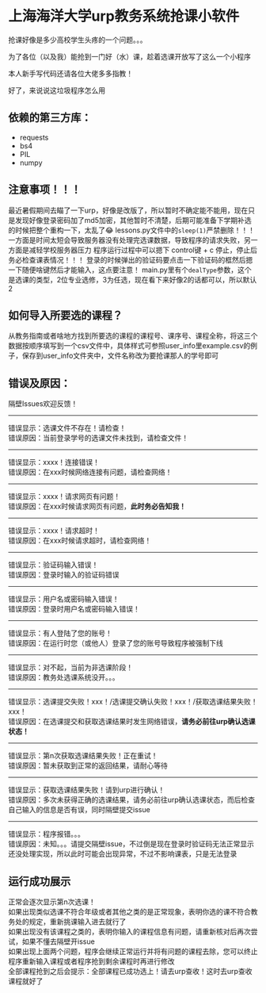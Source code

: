 # 上海海洋大学urp教务系统抢课小软件
抢课好像是多少高校学生头疼的一个问题。。。

为了各位（以及我）能抢到一门好（水）课，趁着选课开放写了这么一个小程序

本人新手写代码还请各位大佬多多指教！

好了，来说说这垃圾程序怎么用
## 依赖的第三方库：
* requests
* bs4
* PIL
* numpy
## 注意事项！！！
最近暑假期间去瞄了一下urp，好像是改版了，所以暂时不确定能不能用，现在只是发现好像登录密码加了md5加密，其他暂时不清楚，后期可能准备下学期补选的时候把整个重构一下，太乱了😂
lessons.py文件中的`sleep(1)`严禁删除！！！
一方面是时间太短会导致服务器没有处理完选课数据，导致程序的请求失败，另一方面是减轻学校服务器压力
程序运行过程中可以摁下 control键 + c 停止，停止后务必检查课表情况！！！
登录的时候弹出的验证码要点击一下验证码的框然后摁一下随便啥键然后才能输入，这点要注意！
main.py里有个`dealType`参数，这个是选课的类型，2位专业选修，3为任选，现在看下来好像2的话都可以，所以默认2    
## 如何导入所要选的课程？
从教务指南或者啥地方找到所要选的课程的课程号、课序号、课程全称，将这三个数据按顺序填写到一个csv文件中，具体样式可参照user_info里example.csv的例子，保存到user_info文件夹中，文件名称改为要抢课那人的学号即可

## 错误及原因：
隔壁Issues欢迎反馈！
- - - -
错误显示：选课文件不存在！请检查！   
错误原因：当前登录学号的选课文件未找到，请检查文件！   
- - - -
错误显示：xxxx！连接错误！   
错误原因：在xxx时候网络连接有问题，请检查网络！   
- - - -
错误显示：xxxx！请求网页有问题！   
错误原因：在xxx时候请求网页有问题，**此时务必告知我！**   
- - - -
错误显示：xxxx！请求超时！   
错误原因：在xxx时候请求超时，请检查网络！   
- - - -
错误显示：验证码输入错误！   
错误原因：登录时输入的验证码错误   
- - - -
错误显示：用户名或密码输入错误！   
错误原因：登录时用户名或密码输入错误！   
- - - -
错误显示：有人登陆了您的账号！   
错误原因：在运行时您（或他人）登录了您的账号导致程序被强制下线   
- - - -
错误显示：对不起，当前为非选课阶段！   
错误原因：教务处选课系统没开。。。   
- - - -
错误显示：选课提交失败！xxx！/选课提交确认失败！xxx！/获取选课结果失败！xxx！   
错误原因：在选课提交和获取选课结果时发生网络错误，**请务必前往urp确认选课状态！**   
- - - -
错误显示：第n次获取选课结果失败！正在重试！   
错误原因：暂未获取到正常的返回结果，请耐心等待   
- - - -
错误显示：获取选课结果失败！请到urp进行确认！   
错误原因：多次未获得正确的选课结果，请务必前往urp确认选课状态，而后检查自己输入的信息是否有误，同时隔壁提交issue   
- - - -
错误显示：程序报错。。。   
错误原因：未知。。。请提交隔壁issue，不过倒是现在登录时验证码无法正常显示还没处理实现，所以此时可能会出现异常，不过不影响课表，只是无法登录   
## 运行成功展示
正常会逐次显示第n次选课！   
如果出现类似选课不符合年级或者其他之类的是正常现象，表明你选的课不符合教务处的规定，重新挑课输入进去就行了   
如果出现没有该课程之类的，表明你输入的课程信息有问题，请重新核对后再次尝试，如果不懂去隔壁开issue   
如果出现上面两个问题，程序会继续正常运行并将有问题的课程去除，您可以终止程序重新输入课程或者程序抢到剩余课程时再进行修改   
全部课程抢到之后会提示：全部课程已成功选上！请去urp查收！这时去urp查收课程就好了   
